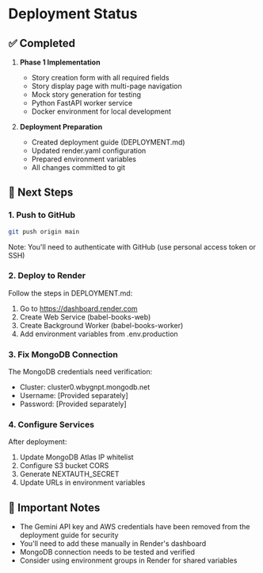 # Deployment Status

## ✅ Completed

1. **Phase 1 Implementation**
   - Story creation form with all required fields
   - Story display page with multi-page navigation
   - Mock story generation for testing
   - Python FastAPI worker service
   - Docker environment for local development

2. **Deployment Preparation**
   - Created deployment guide (DEPLOYMENT.md)
   - Updated render.yaml configuration
   - Prepared environment variables
   - All changes committed to git

## 🚧 Next Steps

### 1. Push to GitHub
```bash
git push origin main
```
Note: You'll need to authenticate with GitHub (use personal access token or SSH)

### 2. Deploy to Render

Follow the steps in DEPLOYMENT.md:
1. Go to https://dashboard.render.com
2. Create Web Service (babel-books-web)
3. Create Background Worker (babel-books-worker)
4. Add environment variables from .env.production

### 3. Fix MongoDB Connection

The MongoDB credentials need verification:
- Cluster: cluster0.wbygnpt.mongodb.net
- Username: [Provided separately]
- Password: [Provided separately]

### 4. Configure Services

After deployment:
1. Update MongoDB Atlas IP whitelist
2. Configure S3 bucket CORS
3. Generate NEXTAUTH_SECRET
4. Update URLs in environment variables

## 📝 Important Notes

- The Gemini API key and AWS credentials have been removed from the deployment guide for security
- You'll need to add these manually in Render's dashboard
- MongoDB connection needs to be tested and verified
- Consider using environment groups in Render for shared variables